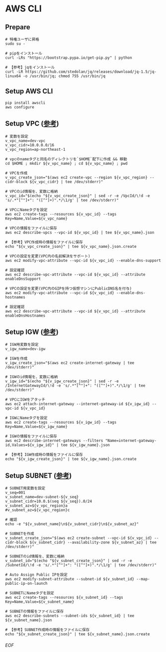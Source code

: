 # AWS CLI

## Prepare
    # 特権ユーザに昇格
    sudo su -
    
    # pipをインストール
    curl -LRs "https://bootstrap.pypa.io/get-pip.py" | python
    
    # 【参考】jqをインストール
    curl -LR https://github.com/stedolan/jq/releases/download/jq-1.5/jq-linux64 -o /usr/bin/jq; chmod 755 /usr/bin/jq


## Setup AWS CLI
    pip install awscli
    aws configure


## Setup VPC ([参考](http://www.simpline.co.jp/tech/?p=267))

    # 変数を設定
    v_vpc_name=dev-vpc
    v_vpc_cidr=10.0.0.0/16
    v_vpc_region=ap-northeast-1
    
    # vpcのnameタグと同名のディレクトリを`$HOME`配下に作成 && 移動
    cd $HOME ; mkdir ${v_vpc_name} ; cd ${v_vpc_name} ; pwd
    
    # VPCを作成
    v_vpc_create_json="$(aws ec2 create-vpc --region ${v_vpc_region} --cidr-block ${v_vpc_cidr} | tee /dev/stderr)"
    
    # VPCのid情報を、変数に格納
    v_vpc_id="$(echo "${v_vpc_create_json}" | sed -r -e /VpcId/\!d -e 's/.*"[^"]+": "([^"]+)".*/\1/g' | tee /dev/stderr)"
    
    # VPCにNameタグを設定
    aws ec2 create-tags --resources ${v_vpc_id} --tags Key=Name,Value=${v_vpc_name}
    
    # VPCの情報をファイルに保存
    aws ec2 describe-vpcs --vpc-id ${v_vpc_id} | tee ${v_vpc_name}.json
    
    # 【参考】VPC作成時の情報をファイルに保存
    echo "${v_vpc_create_json}" | tee ${v_vpc_name}.json.create
    
    # VPCの設定を変更(VPC内の名前解決をサポート)
    aws ec2 modify-vpc-attribute --vpc-id ${v_vpc_id} --enable-dns-support
    
    # 設定確認
    aws ec2 describe-vpc-attribute --vpc-id ${v_vpc_id} --attribute enableDnsSupport
    
    # VPCの設定を変更(VPC内のGIPを持つ仮想マシンにPublicDNS名を付与)
    aws ec2 modify-vpc-attribute --vpc-id ${v_vpc_id} --enable-dns-hostnames
    
    # 設定確認
    aws ec2 describe-vpc-attribute --vpc-id ${v_vpc_id} --attribute enableDnsHostnames


## Setup IGW ([参考](http://www.simpline.co.jp/tech/?p=267))

    # IGW用変数を設定
    v_igw_name=dev-igw
    
    # IGWを作成
    v_igw_create_json="$(aws ec2 create-internet-gateway | tee /dev/stderr)"
    
    # IGWのid情報を、変数に格納
    v_igw_id="$(echo "${v_igw_create_json}" | sed -r -e /InternetGatewayId/\!d -e 's/.*"[^"]+": "([^"]+)".*/\1/g' | tee /dev/stderr)"
    
    # VPCにIGWをアタッチ
    aws ec2 attach-internet-gateway --internet-gateway-id ${v_igw_id} --vpc-id ${v_vpc_id}
    
    # IGWにNameタグを設定
    aws ec2 create-tags --resources ${v_igw_id} --tags Key=Name,Value=${v_igw_name}
    
    # IGWの情報をファイルに保存
    aws ec2 describe-internet-gateways --filters "Name=internet-gateway-id,Values=${v_igw_id}" | tee ${v_igw_name}.json
    
    # 【参考】IGW作成時の情報をファイルに保存
    echo "${v_igw_create_json}" | tee ${v_igw_name}.json.create


## Setup SUBNET ([参考](http://www.simpline.co.jp/tech/?p=267))

    # SUBNET用変数を設定
    v_seq=001
    v_subnet_name=dev-subnet-${v_seq}
    v_subnet_cidr=10.0.$(seq ${v_seq}).0/24
    v_subnet_az=${v_vpc_region}a
    #v_subnet_az=${v_vpc_region}c
    
    # 確認
    echo -e "${v_subnet_name}\n${v_subnet_cidr}\n${v_subnet_az}"
    
    # SUBNETを作成
    v_subnet_create_json="$(aws ec2 create-subnet --vpc-id ${v_vpc_id} --cidr-block ${v_subnet_cidr} --availability-zone ${v_subnet_az} | tee /dev/stderr)"
    
    # SUBNETのid情報を、変数に格納
    v_subnet_id="$(echo "${v_subnet_create_json}" | sed -r -e /SubnetId/\!d -e 's/.*"[^"]+": "([^"]+)".*/\1/g' | tee /dev/stderr)"
    
    # Auto Assign Public IPを設定
    aws ec2 modify-subnet-attribute --subnet-id ${v_subnet_id} --map-public-ip-on-launch
    
    # SUBNETにNameタグを設定
    aws ec2 create-tags --resources ${v_subnet_id} --tags Key=Name,Value=${v_subnet_name}
    
    # SUBNETの情報をファイルに保存
    aws ec2 describe-subnets --subnet-ids ${v_subnet_id} | tee ${v_subnet_name}.json
    
    # 【参考】SUBNET作成時の情報をファイルに保存
    echo "${v_subnet_create_json}" | tee ${v_subnet_name}.json.create












###### EOF
